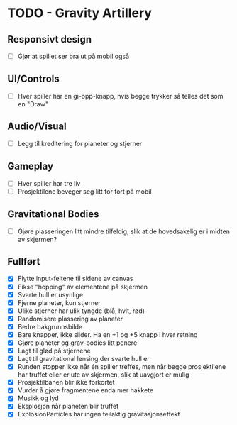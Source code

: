 # TODO - Gravity Artillery

## Responsivt design
- [ ] Gjør at spillet ser bra ut på mobil også

## UI/Controls
- [ ] Hver spiller har en gi-opp-knapp, hvis begge trykker så telles det som en "Draw"

## Audio/Visual
- [ ] Legg til kreditering for planeter og stjerner

## Gameplay
- [ ] Hver spiller har tre liv
- [ ] Prosjektilene beveger seg litt for fort på mobil

## Gravitational Bodies
- [ ] Gjøre plasseringen litt mindre tilfeldig, slik at de hovedsakelig er i midten av skjermen?

## Fullført
- [X] Flytte input-feltene til sidene av canvas
- [X] Fikse "hopping" av elementene på skjermen
- [X] Svarte hull er usynlige
- [X] Fjerne planeter, kun stjerner
- [X] Ulike stjerner har ulik tyngde (blå, hvit, rød)
- [X] Randomisere plassering av planeter
- [X] Bedre bakgrunnsbilde
- [X] Bare knapper, ikke slider. Ha en +1 og +5 knapp i hver retning
- [X] Gjøre planeter og grav-bodies litt penere
- [X] Lagt til glød på stjernene
- [X] Lagt til gravitational lensing der svarte hull er
- [X] Runden stopper ikke når én spiller treffes, men når begge prosjektilene har truffet eller er ute av skjermen, slik at uavgjort er mulig
- [X] Prosjektilbanen blir ikke forkortet
- [X] Vurder å gjøre fragmentene enda mer hakkete
- [X] Musikk og lyd
- [X] Eksplosjon når planeten blir truffet
- [X] ExplosionParticles har ingen feilaktig gravitasjonseffekt
